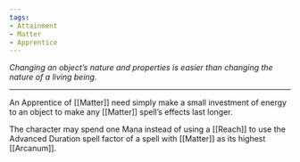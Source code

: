 ```yaml
---
tags:
- Attainment
- Matter
- Apprentice
---
```


_Changing an object’s nature and properties is easier than changing the nature of a living being._

---

An Apprentice of [[Matter]] need simply make a small investment of energy to an object to make any [[Matter]] spell’s effects last longer.

The character may spend one Mana instead of using a [[Reach]] to use the Advanced Duration spell factor of a spell with [[Matter]] as its highest [[Arcanum]].